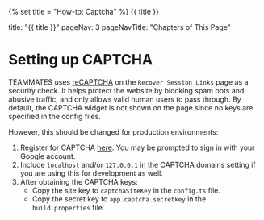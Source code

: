 {% set title = "How-to: Captcha" %}
<span id="title" class="d-none">{{ title }}</span>

<frontmatter>
  title: "{{ title }}"
  pageNav: 3
  pageNavTitle: "Chapters of This Page"
</frontmatter>

# Setting up CAPTCHA

TEAMMATES uses [reCAPTCHA](https://developers.google.com/recaptcha/) on the `Recover Session Links` page as a security check. It helps protect the website by blocking spam bots and abusive traffic, and only allows valid human users to pass through.
By default, the CAPTCHA widget is not shown on the page since no keys are specified in the config files.
 
However, this should be changed for production environments:

1. Register for CAPTCHA [here](https://www.google.com/recaptcha/admin). You may be prompted to sign in with your Google account.
1. Include `localhost` and/or `127.0.0.1` in the CAPTCHA domains setting if you are using this for development as well.
1. After obtaining the CAPTCHA keys:
    - Copy the site key to `captchaSiteKey` in the `config.ts` file.
    - Copy the secret key to `app.captcha.secretkey` in the `build.properties` file.
